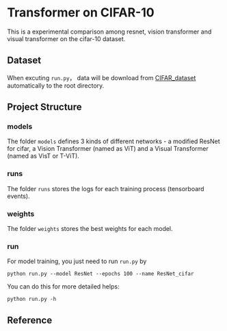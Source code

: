 # Transformer on CIFAR-10
This is a experimental comparison among resnet, vision transformer and visual transformer on the cifar-10 dataset.

## Dataset
When excuting `run.py`， data will be download from [CIFAR_dataset](http://www.cs.toronto.edu/~kriz/cifar.html) automatically to the root directory. 

## Project Structure

### models

The folder `models` defines 3 kinds of different networks - a modified ResNet for cifar, a Vision Transformer (named as ViT) and a Visual Transformer (named as VisT or T-ViT).

### runs

The folder `runs` stores the logs for each training process (tensorboard events).

### weights

The folder `weights` stores the best weights for each model.

### run

For model training, you just need to run `run.py` by 
```
python run.py --model ResNet --epochs 100 --name ResNet_cifar
```

You can do this for more detailed helps:
```
python run.py -h
```

## Reference
